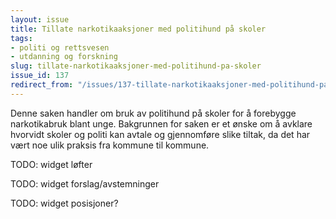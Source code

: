 ```yaml
---
layout: issue
title: Tillate narkotikaaksjoner med politihund på skoler
tags:
- politi og rettsvesen
- utdanning og forskning
slug: tillate-narkotikaaksjoner-med-politihund-pa-skoler
issue_id: 137
redirect_from: "/issues/137-tillate-narkotikaaksjoner-med-politihund-pa-skoler"
---
```


Denne saken handler om bruk av politihund på skoler for å forebygge narkotikabruk blant unge. Bakgrunnen for saken er et ønske om å avklare hvorvidt skoler og politi kan avtale og gjennomføre slike tiltak, da det har vært noe ulik praksis fra kommune til kommune.

TODO: widget løfter

TODO: widget forslag/avstemninger

TODO: widget posisjoner?

